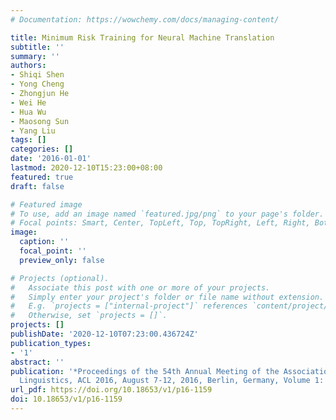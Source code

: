 ```yaml
---
# Documentation: https://wowchemy.com/docs/managing-content/

title: Minimum Risk Training for Neural Machine Translation
subtitle: ''
summary: ''
authors:
- Shiqi Shen
- Yong Cheng
- Zhongjun He
- Wei He
- Hua Wu
- Maosong Sun
- Yang Liu
tags: []
categories: []
date: '2016-01-01'
lastmod: 2020-12-10T15:23:00+08:00
featured: true
draft: false

# Featured image
# To use, add an image named `featured.jpg/png` to your page's folder.
# Focal points: Smart, Center, TopLeft, Top, TopRight, Left, Right, BottomLeft, Bottom, BottomRight.
image:
  caption: ''
  focal_point: ''
  preview_only: false

# Projects (optional).
#   Associate this post with one or more of your projects.
#   Simply enter your project's folder or file name without extension.
#   E.g. `projects = ["internal-project"]` references `content/project/deep-learning/index.md`.
#   Otherwise, set `projects = []`.
projects: []
publishDate: '2020-12-10T07:23:00.436724Z'
publication_types:
- '1'
abstract: ''
publication: '*Proceedings of the 54th Annual Meeting of the Association for Computational
  Linguistics, ACL 2016, August 7-12, 2016, Berlin, Germany, Volume 1: Long Papers*'
url_pdf: https://doi.org/10.18653/v1/p16-1159
doi: 10.18653/v1/p16-1159
---
```

